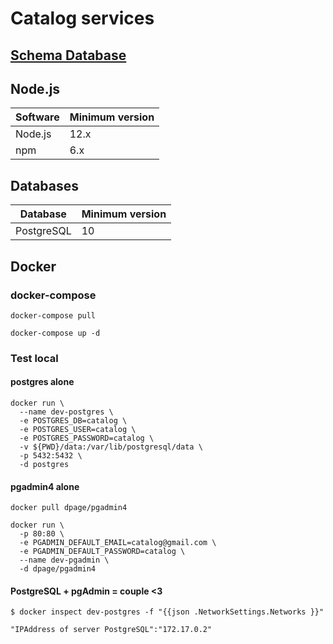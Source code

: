 # Catalog services

## [Schema Database](https://dbdiagram.io/d/5f993e883a78976d7b797f8d)


## Node.js

| Software | Minimum version |
| -------- | --------------- |
| Node.js  | 12.x            |
| npm      | 6.x             |

## Databases

| Database   | Minimum version |
| ---------- | --------------- |
| PostgreSQL | 10              |

## Docker

### docker-compose

```
docker-compose pull
```

```
docker-compose up -d
```

### Test local

#### postgres alone

```
docker run \
  --name dev-postgres \
  -e POSTGRES_DB=catalog \
  -e POSTGRES_USER=catalog \
  -e POSTGRES_PASSWORD=catalog \
  -v ${PWD}/data:/var/lib/postgresql/data \
  -p 5432:5432 \
  -d postgres
```

#### pgadmin4 alone

```
docker pull dpage/pgadmin4
```

```
docker run \
  -p 80:80 \
  -e PGADMIN_DEFAULT_EMAIL=catalog@gmail.com \
  -e PGADMIN_DEFAULT_PASSWORD=catalog \
  --name dev-pgadmin \
  -d dpage/pgadmin4
```

#### PostgreSQL + pgAdmin = couple <3

```
$ docker inspect dev-postgres -f "{{json .NetworkSettings.Networks }}"
```

```
"IPAddress of server PostgreSQL":"172.17.0.2"
```